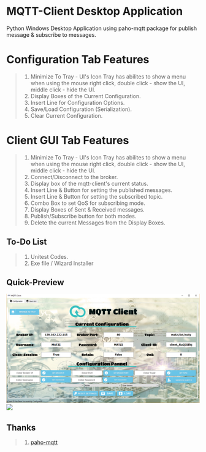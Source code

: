 # MQTT-Client Desktop Application
Python Windows Desktop Application using paho-mqtt package for publish message & subscribe to messages.


# Configuration Tab Features
>1. Minimize To Tray - UI's Icon Tray has abilites to show a menu when using the mouse right click,
double click - show the UI, middle click - hide the UI.
>2. Display Boxes of the Current Configuration.
>3. Insert Line for Configuration Options.
>4. Save/Load Configuration (Serialization).
>5. Clear Current Configuration.

# Client GUI Tab Features
>1. Minimize To Tray - UI's Icon Tray has abilites to show a menu when using the mouse right click,
double click - show the UI, middle click - hide the UI.
>2. Connect/Disconnect to the broker.
>3. Display box of the mqtt-client's current status.
>4. Insert Line & Button for setting the published messages.
>5. Insert Line & Button for setting the subscribed topic.
>6. Combo Box to set QoS for subscribing mode.
>7. Display Boxes of Sent & Received messages.
>8. Publish/Subscribe button for both modes.
>9. Delete the current Messages from the Display Boxes.

## To-Do List
>1. Unitest Codes.
>2. Exe file / Wizard Installer

## Quick-Preview
<img src="https://github.com/natylaza89/MQTT_Client/blob/master/configuration_tab.png">
<img src="https://github.com/natylaza89/MQTT_Client/blob/master/client_gui_tab.gif">

## Thanks
>1. <a href="https://github.com/eclipse/paho.mqtt.python">paho-mqtt</a>
